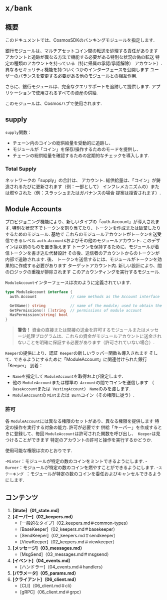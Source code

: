 # `x/bank`

## 概要

このドキュメントでは、CosmosSDKのバンキングモジュールを指定します.

銀行モジュールは、マルチアセットコイン間の転送を処理する責任があります
アカウントと追跡が異なる方法で機能する必要がある特別な状況の偽の転送
特定の種類のアカウントを持っている（特に帰属の承認/承認解除）
アカウント）. 異なるセキュリティ機能を持ついくつかのインターフェースを公開します
ユーザーのバランスを変更する必要がある他のモジュールとの相互作用.

さらに、銀行モジュールは、完全なクエリサポートを追跡して提供します.
アプリケーションで使用されるすべての資産の供給.

このモジュールは、Cosmosハブで使用されます.

## supply

`supply`関数：

- チェーン内のコインの総供給量を受動的に追跡し、
- モジュールが「コイン」を保存/操作するためのモードを提供し、
- チェーンの総供給量を確認するための定期的なチェックを導入します.

### Total Supply

ネットワークの「supply」の合計は、
アカウント. 総供給量は、「コイン」が鋳造されるたびに更新されます（例：一部として）
インフレメカニズムの）または燃やされた（例：スラッシュまたはガバナンスの場合
提案は拒否されます）.

## Module Accounts

プロビジョニング機能により、新しいタイプの「auth.Account」が導入されます.
特別な状況下でトークンを割り当てたり、トークンを作成または破棄したりするためのモジュール. 基地で
これらのモジュールアカウントがトークンを送受信できるレベル
`auth.Account`sおよびその他のモジュールアカウント. このデザインは以前のものを置き換えます
トークンを保持するために、モジュールが着信トークンを書き込む代替設計
その後、送信者のアカウントからのトークンが内部で追跡されます. 後、
トークンを送信するには、モジュールがトークンを効果的に作成する必要があります
ターゲットアカウント内. 新しい設計により、間のロジックの重複が排除されます
このアカウンティングを実行するモジュール.

`ModuleAccount`インターフェースは次のように定義されています.

```go
type ModuleAccount interface {
  auth.Account               // same methods as the Account interface

  GetName() string           // name of the module; used to obtain the address
  GetPermissions() []string  // permissions of module account
  HasPermission(string) bool
}
```

> **警告！**
>資金の直接または間接の送金を許可するモジュールまたはメッセージ処理プログラムは、これらの資金がモジュールアカウントに送金されないことを明確に保証する必要があります（許可されていない場合）.

`Keeper`の提供により、認証` Keeper`の新しいラッパー関数も導入されます
そして、できるようにするために「ModuleAccount」に関連付けられた銀行「Keeper」
到着：

- `Name`を指定して `ModuleAccount`を取得および設定します.
- 他の `ModuleAccount`または標準の` Account`の間でコインを送信します
   （ `BaseAccount`または` VestingAccount`） `Name`のみを渡します.
- `ModuleAccount`の `Mint`または` Burn`コイン（その権限に従う）.

### 許可

各 `ModuleAccount`には異なる権限のセットがあり、異なる権限を提供します
特定の操作を実行する対象の能力. 許可が必要です
供給「キーパー」を作成するときに登録して、毎回
`ModuleAccount`は許可された関数を呼び出し、` Keeper`は見つけることができます
特定のアカウントの許可と操作を実行するかどうか.

使用可能な権限は次のとおりです.

-`Minter`：モジュールが特定の数のコインをミントできるようにします.
-`Burner`：モジュールが特定の数のコインを燃やすことができるようにします.
-`ステーキング `：モジュールが特定の数のコインを委任およびキャンセルできるようにします.

## コンテンツ

1. **[State]（01_state.md）**
2. **[キーパー]（02_keepers.md）**
   - [一般的なタイプ]（02_keepers.md＃common-types）
   - [BaseKeeper]（02_keepers.md＃basekeeper）
   - [SendKeeper]（02_keepers.md＃sendkeeper）
   - [ViewKeeper]（02_keepers.md＃viewkeeper）
3. **[メッセージ]（03_messages.md）**
   - [MsgSend]（03_messages.md＃msgsend）
4. **[イベント]（04_events.md）**
   - [ハンドラー]（04_events.md＃handlers）
5. **[パラメータ]（05_params.md）**
6. **[クライアント]（06_client.md）**
   - [CLI]（06_client.md＃cli）
   - [gRPC]（06_client.md＃grpc）